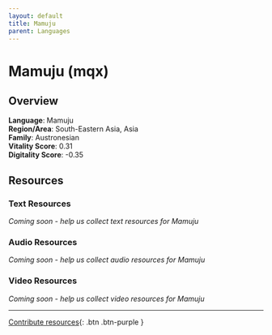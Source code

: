 ```yaml
---
layout: default
title: Mamuju
parent: Languages
---
```


# Mamuju (mqx)

## Overview

**Language**: Mamuju  
**Region/Area**: South-Eastern Asia, Asia  
**Family**: Austronesian  
**Vitality Score**: 0.31  
**Digitality Score**: -0.35  

## Resources

### Text Resources
*Coming soon - help us collect text resources for Mamuju*

### Audio Resources
*Coming soon - help us collect audio resources for Mamuju*

### Video Resources
*Coming soon - help us collect video resources for Mamuju*

---

[Contribute resources](https://fairtrain.github.io/){: .btn .btn-purple }

